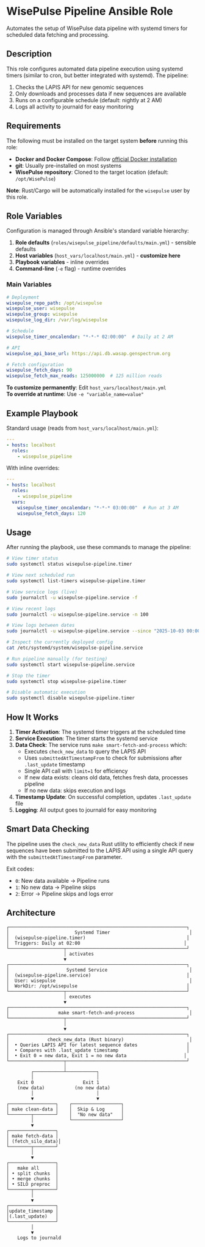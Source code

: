 # WisePulse Pipeline Ansible Role

Automates the setup of WisePulse data pipeline with systemd timers for scheduled data fetching and processing.

## Description

This role configures automated data pipeline execution using systemd timers (similar to cron, but better integrated with systemd). The pipeline:

1. Checks the LAPIS API for new genomic sequences
2. Only downloads and processes data if new sequences are available
3. Runs on a configurable schedule (default: nightly at 2 AM)
4. Logs all activity to journald for easy monitoring

## Requirements

The following must be installed on the target system **before** running this role:

- **Docker and Docker Compose**: Follow [official Docker installation](https://docs.docker.com/engine/install/)
- **git**: Usually pre-installed on most systems
- **WisePulse repository**: Cloned to the target location (default: `/opt/WisePulse`)

**Note**: Rust/Cargo will be automatically installed for the `wisepulse` user by this role.

## Role Variables

Configuration is managed through Ansible's standard variable hierarchy:

1. **Role defaults** (`roles/wisepulse_pipeline/defaults/main.yml`) - sensible defaults
2. **Host variables** (`host_vars/localhost/main.yml`) - **customize here** 
3. **Playbook variables** - inline overrides
4. **Command-line** (`-e` flag) - runtime overrides

### Main Variables

```yaml
# Deployment
wisepulse_repo_path: /opt/wisepulse
wisepulse_user: wisepulse
wisepulse_group: wisepulse
wisepulse_log_dir: /var/log/wisepulse

# Schedule
wisepulse_timer_oncalendar: "*-*-* 02:00:00"  # Daily at 2 AM

# API
wisepulse_api_base_url: https://api.db.wasap.genspectrum.org

# Fetch configuration
wisepulse_fetch_days: 90
wisepulse_fetch_max_reads: 125000000  # 125 million reads
```

**To customize permanently**: Edit `host_vars/localhost/main.yml`  
**To override at runtime**: Use `-e "variable_name=value"`

## Example Playbook

Standard usage (reads from `host_vars/localhost/main.yml`):

```yaml
---
- hosts: localhost
  roles:
    - wisepulse_pipeline
```

With inline overrides:

```yaml
---
- hosts: localhost
  roles:
    - wisepulse_pipeline
  vars:
    wisepulse_timer_oncalendar: "*-*-* 03:00:00"  # Run at 3 AM
    wisepulse_fetch_days: 120
```

## Usage

After running the playbook, use these commands to manage the pipeline:

```bash
# View timer status
sudo systemctl status wisepulse-pipeline.timer

# View next scheduled run
sudo systemctl list-timers wisepulse-pipeline.timer

# View service logs (live)
sudo journalctl -u wisepulse-pipeline.service -f

# View recent logs
sudo journalctl -u wisepulse-pipeline.service -n 100

# View logs between dates
sudo journalctl -u wisepulse-pipeline.service --since "2025-10-03 00:00" --until "2025-10-04 00:00"

# Inspect the currently deployed config
cat /etc/systemd/system/wisepulse-pipeline.service

# Run pipeline manually (for testing)
sudo systemctl start wisepulse-pipeline.service

# Stop the timer
sudo systemctl stop wisepulse-pipeline.timer

# Disable automatic execution
sudo systemctl disable wisepulse-pipeline.timer
```

## How It Works

1. **Timer Activation**: The systemd timer triggers at the scheduled time
2. **Service Execution**: The timer starts the systemd service
3. **Data Check**: The service runs `make smart-fetch-and-process` which:
   - Executes `check_new_data` to query the LAPIS API
   - Uses `submittedAtTimestampFrom` to check for submissions after `.last_update` timestamp
   - Single API call with `limit=1` for efficiency
   - If new data exists: cleans old data, fetches fresh data, processes pipeline
   - If no new data: skips execution and logs
4. **Timestamp Update**: On successful completion, updates `.last_update` file
5. **Logging**: All output goes to journald for easy monitoring

## Smart Data Checking

The pipeline uses the `check_new_data` Rust utility to efficiently check if new sequences have been submitted to the LAPIS API using a single API query with the `submittedAtTimestampFrom` parameter.

Exit codes:
- `0`: New data available → Pipeline runs
- `1`: No new data → Pipeline skips
- `2`: Error → Pipeline skips and logs error


## Architecture

```
┌─────────────────────────────────────────────────────────────────┐
│                        Systemd Timer                             │
│  (wisepulse-pipeline.timer)                                     │
│  Triggers: Daily at 02:00                                      │
└────────────────────┬────────────────────────────────────────────┘
                     │ activates
                     ▼
┌─────────────────────────────────────────────────────────────────┐
│                     Systemd Service                              │
│  (wisepulse-pipeline.service)                                   │
│  User: wisepulse                                                 │
│  WorkDir: /opt/wisepulse                                        │
└────────────────────┬────────────────────────────────────────────┘
                     │ executes
                     ▼
┌─────────────────────────────────────────────────────────────────┐
│                  make smart-fetch-and-process                    │
└────────────────────┬────────────────────────────────────────────┘
                     │
                     ▼
┌─────────────────────────────────────────────────────────────────┐
│              check_new_data (Rust binary)                        │
│  • Queries LAPIS API for latest sequence dates                  │
│  • Compares with .last_update timestamp                         │
│  • Exit 0 = new data, Exit 1 = no new data                     │
└────────────────────┬────────────────────────────────────────────┘
                     │
         ┌───────────┴───────────┐
         │                       │
    Exit 0                  Exit 1
    (new data)           (no new data)
         │                       │
         ▼                       ▼
┌─────────────────┐    ┌──────────────────┐
│ make clean-data │    │  Skip & Log      │
└────────┬────────┘    │  "No new data"   │
         │             └──────────────────┘
         ▼
┌─────────────────┐
│ make fetch-data │
│ (fetch_silo_data)│
└────────┬────────┘
         │
         ▼
┌─────────────────┐
│   make all      │
│ • split chunks  │
│ • merge chunks  │
│ • SILO preproc  │
└────────┬────────┘
         │
         ▼
┌─────────────────┐
│update_timestamp │
│(.last_update)   │
└─────────────────┘
         │
         ▼
    Logs to journald
```
